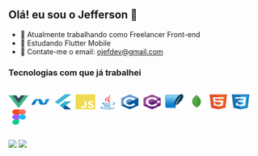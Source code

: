 ## Olá! eu sou o Jefferson 👋

- 🔭 Atualmente trabalhando como Freelancer Front-end
- 🌱 Estudando Flutter Mobile
- 💬 Contate-me o email: ojefdev@gmail.com

### Tecnologias com que já trabalhei
<div style="display: inline_block"><br>
  <img align="center" alt="jef-Vue" height="30" width="40" src="https://raw.githubusercontent.com/devicons/devicon/master/icons/vuejs/vuejs-original.svg">
  <img align="center" alt="jef-dot-net" height="30" width="40" src="https://raw.githubusercontent.com/devicons/devicon/master/icons/dot-net/dot-net-original.svg">
  <img align="center" alt="jef-flutter" height="30" width="40" src="https://raw.githubusercontent.com/devicons/devicon/master/icons/flutter/flutter-original.svg">
  <img align="center" alt="jef-Js" height="30" width="40" src="https://raw.githubusercontent.com/devicons/devicon/master/icons/javascript/javascript-plain.svg">
  <img align="center" alt="jef-java" height="30" width="40" src="https://raw.githubusercontent.com/devicons/devicon/master/icons/java/java-original.svg">
  <img align="center" alt="jef-c" height="30" width="40" src="https://raw.githubusercontent.com/devicons/devicon/master/icons/c/c-original.svg">
  <img align="center" alt="jef-Csharp" height="30" width="40" src="https://raw.githubusercontent.com/devicons/devicon/master/icons/csharp/csharp-original.svg">
  <img align="center" alt="jef-sqlite" height="30" width="40" src="https://raw.githubusercontent.com/devicons/devicon/master/icons/sqlite/sqlite-original.svg">
  <img align="center" alt="jef-mongodb" height="30" width="40" src="https://raw.githubusercontent.com/devicons/devicon/master/icons/mongodb/mongodb-original.svg">
  <img align="center" alt="jef-HTML" height="30" width="40" src="https://raw.githubusercontent.com/devicons/devicon/master/icons/html5/html5-original.svg">
  <img align="center" alt="jef-CSS" height="30" width="40" src="https://raw.githubusercontent.com/devicons/devicon/master/icons/css3/css3-original.svg">
  <img align="center" alt="jef-Figma" height="30" width="40" src="https://raw.githubusercontent.com/devicons/devicon/master/icons/figma/figma-original.svg">
  
</div>

  ##
 
<div> 
  <a href = "mailto:ojefdev@gmail.com"><img src="https://img.shields.io/badge/-Gmail-%23333?style=for-the-badge&logo=gmail&logoColor=white" target="_blank"></a>
  <a href="https://www.linkedin.com/in/jefferson-apolinario/" target="_blank"><img src="https://img.shields.io/badge/-LinkedIn-%230077B5?style=for-the-badge&logo=linkedin&logoColor=white" target="_blank"></a> 
  
</div>
